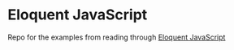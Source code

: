 # Eloquent JavaScript

Repo for the examples from reading through <a href="http://eloquentjavascript.net/" target="_blank">Eloquent JavaScript</a>
